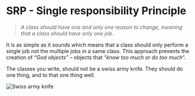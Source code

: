 # SRP - Single responsibility Principle
> *A class should have one and only one reason to change, meaning that a
> class should have only one job.*

It is as simple as it sounds which means that a class should only perform a single job not the multiple jobs in a same class. This approach prevents the creation of  _“God objects”_  – objects that “_know too much or do too much_“.

The classes you write, should not be a swiss army knife. They should do one thing, and to that one thing well.

![Swiss army knife](https://springframework.guru/wp-content/uploads/2015/04/srp1.jpg)